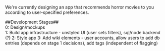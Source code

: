 We're currently designing an app that recommends horror movies to you according to user-specified preferences.  
  
##Development Stages##  
0: Design/mockups  
1: Build app infrastructure - unstyled UI (user sets filters), sql/node backend (?)
2: Style app
3: Add wiki elements - user accounts, allow users to add db entries (depends on stage 1 decisions), add tags (independent of flagging)
